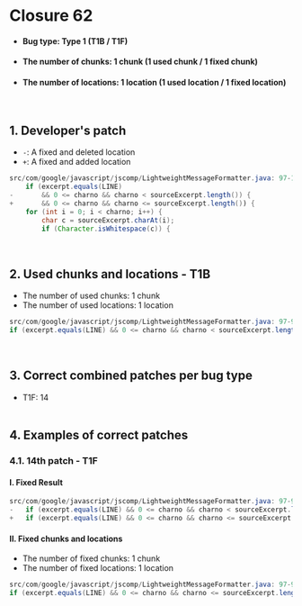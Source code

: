 # Closure 62
* <h4>Bug type: Type 1 (T1B / T1F)</h4>
* <h4>The number of chunks: 1 chunk (1 used chunk / 1 fixed chunk)</h4>
* <h4>The number of locations: 1 location (1 used location / 1 fixed location)</h4>
<br>

## 1. Developer's patch
* `-`: A fixed and deleted location
* `+`: A fixed and added location
```java
src/com/google/javascript/jscomp/LightweightMessageFormatter.java: 97-101
    if (excerpt.equals(LINE)
-       && 0 <= charno && charno < sourceExcerpt.length()) {
+       && 0 <= charno && charno <= sourceExcerpt.length()) {
    for (int i = 0; i < charno; i++) {
        char c = sourceExcerpt.charAt(i);
        if (Character.isWhitespace(c)) {
```
<br>

## 2. Used chunks and locations - T1B
* The number of used chunks: 1 chunk
* The number of used locations: 1 location
```java
src/com/google/javascript/jscomp/LightweightMessageFormatter.java: 97-98 (Divided Locations)
if (excerpt.equals(LINE) && 0 <= charno && charno < sourceExcerpt.length()) {
```
<br>

## 3. Correct combined patches per bug type
* T1F: 14
<br><br>

## 4. Examples of correct patches
### 4.1. 14th patch - T1F
#### I. Fixed Result
```java
src/com/google/javascript/jscomp/LightweightMessageFormatter.java: 97-98 (Divided Locations)
-   if (excerpt.equals(LINE) && 0 <= charno && charno < sourceExcerpt.length()) {
+   if (excerpt.equals(LINE) && 0 <= charno && charno <= sourceExcerpt.length()) {
```

#### II. Fixed chunks and locations
* The number of fixed chunks: 1 chunk
* The number of fixed locations: 1 location
```java
src/com/google/javascript/jscomp/LightweightMessageFormatter.java: 97-98 (Divided Locations)
if (excerpt.equals(LINE) && 0 <= charno && charno <= sourceExcerpt.length()) {
```
<br><br>